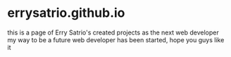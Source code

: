 # errysatrio.github.io
this is a page of Erry Satrio's created projects as the next web developer
my way to be a future web developer has been started, hope you guys like it
